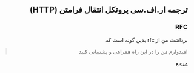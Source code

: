 <div dir="rtl">

## ترجمه ار.اف.سی پروتکل انتقال فرامتن (**HTTP**)

### RFC
برداشت من از rfc بدین گونه است که

> امیدوارم من را در این راه همراهی و پشتیبانی کنید

[مرجع](https://www.ietf.org/rfc/rfc2068.txt)

</div>
